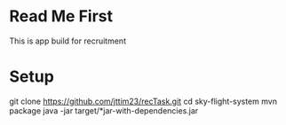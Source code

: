 # Read Me First
This is app build for recruitment
# Setup
git clone https://github.com/jttim23/recTask.git
cd sky-flight-system
mvn package
java -jar target/*jar-with-dependencies.jar